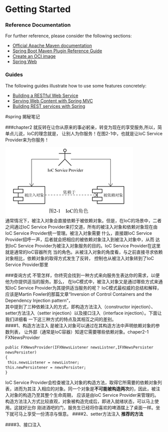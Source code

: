 # Getting Started

### Reference Documentation

For further reference, please consider the following sections:

* [Official Apache Maven documentation](https://maven.apache.org/guides/index.html)
* [Spring Boot Maven Plugin Reference Guide](https://docs.spring.io/spring-boot/docs/2.5.0/maven-plugin/reference/html/)
* [Create an OCI image](https://docs.spring.io/spring-boot/docs/2.5.0/maven-plugin/reference/html/#build-image)
* [Spring Web](https://docs.spring.io/spring-boot/docs/2.5.0/reference/htmlsingle/#boot-features-developing-web-applications)

### Guides

The following guides illustrate how to use some features concretely:

* [Building a RESTful Web Service](https://spring.io/guides/gs/rest-service/)
* [Serving Web Content with Spring MVC](https://spring.io/guides/gs/serving-web-content/)
* [Building REST services with Spring](https://spring.io/guides/tutorials/bookmarks/)

#spring 揭秘笔记


###chapter2
就反转在让你从原来的事必躬亲，转变为现在的享受服务,所以，简单点儿说，IoC的理念就是，
让别人为你服务！在图2-1中，也就是让IoC Service Provider来为你服务！  

![img.png](chapter2/img.png)  
通常情况下，被注入对象会直接依赖于被依赖对象。但是，在IoC的场景中，二者之间通过IoC Service
Provider来打交道，所有的被注入对象和依赖对象现在由IoC Service Provider统一管理。被注入对象需要
什么，直接跟IoC Service Provider招呼一声，后者就会把相应的被依赖对象注入到被注入对象中，从而
达到IoC Service Provider为被注入对象服务的目的。IoC Service Provider在这里就是通常的IoC容器所充
当的角色。从被注入对象的角度看，与之前直接寻求依赖对象相比，依赖对象的取得方式发生了反转，
控制也从被注入对象转到了IoC Service Provider那里

###查询方式
不管怎样，你终究会找到一种方式来向服务生表达你的需求，以便他为你提供适当的服务。那么，
在IoC模式中，被注入对象又是通过哪些方式来通知IoC Service Provider为其提供适当服务的呢？ 
IoC模式最权威的总结和解释，应该是Martin Fowler的那篇文章“Inversion of Control Containers and
the Dependency Injection pattern”，    
其中提到了三种依赖注入的方式，即构造方法注入（constructor
injection）、setter方法注入（setter injection）以及接口注入（interface injection）。下面让我们详细看
一下这三种方式的特点及其相互之间的差别。  
####1、构造方法注入
是被注入对象可以通过在其构造方法中声明依赖对象的参数列表，
让外部（通常是IoC容器）知道它需要哪些依赖对象。chaper2-1 FXNewsProvider
```
public FXNewsProvider(IFXNewsListener newsListner,IFXNewsPersister newsPersister) 
{ 
 this.newsListener = newsListner; 
this.newPersistener = newsPersister; 
}
```
IoC Service Provider会检查被注入对象的构造方法，取得它所需要的依赖对象列表，进而为其注
入相应的对象。同一个对象是**不可能被构造两次**的，因此，被注入对象的构造乃至其整个生命周期，
应该是由IoC Service Provider来管理的。
构造方法注入方式比较直观，对象被构造完成后，即进入就绪状态，可以马上使用。这就好比你
刚进酒吧的门，服务生已经将你喜欢的啤酒摆上了桌面一样。坐下就可马上享受一份清凉与惬意。
####2、setter方法注入 **推荐的方法**



####3、接口注入
